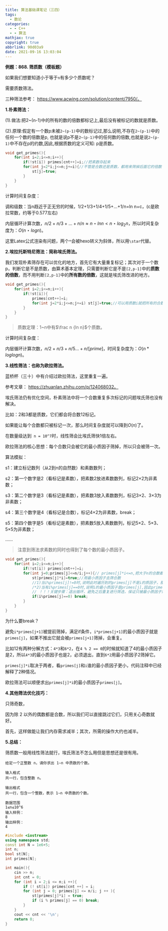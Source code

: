 ```yaml
---
title: 算法基础课笔记（三四）
tags:
  - 数论
categories:
  - - C++
  - - 算法
mathjax: true
copyright: true
abbrlink: 90d03a9
date: 2021-09-16 13:03:04
---
```


**例题：868. 筛质数（模板题）**

如果我们想要知道小于等于`n`有多少个质数呢？

需要质数筛法。

<!--more-->

三种筛法参考： https://www.acwing.com/solution/content/7950/。

**1.朴素筛法：**

(1).做法:把2~(n-1)中的所有的数的倍数都标记上,最后没有被标记的数就是质数。

(2).原理:假定有一个数p未被`2~(p-1)`中的数标记过,那么说明,不存在`2~(p-1)`中的任何一个数的倍数是p,
也就是说p不是`2~(p-1)`中的任何数的倍数,也就是说`2~(p-1)`中不存在p的约数,因此,根据质数的定义可知:
p是质数。

```C++
void get_primes(){
    for(int i=2;i<=n;i++){
        if(!st[i]) primes[cnt++]=i;//把素数存起来
        for(int j=2*i;j<=n;j+=i){//不管是合数还是质数，都用来筛掉后面它的倍数
            st[j]=true;
        }
    }
}
```

计算时间复杂度：

调和级数：当n趋近于正无穷的时候，1/2+1/3+1/4+1/5+…+1/n=ln n+c，(c是欧拉常数，约等于0.577左右)

内层循环计算次数，$n/2 + n/3 + ... + n/n \approx n \star ln n < n \star log_2 n$，所以时间复杂度为：$O(n \star log n)$。

这里Latex公式渲染有问题，两个`*`会被hexo转义为斜体，所以用`\star`代替。

**2.埃拉托斯特尼筛法：简称埃氏筛法。**

我们发现朴素筛存在可以优化的地方，首先它有大量重复标记；其次对于一个数p，判断它是不是质数，由算术基本定理，只需要判断它是不是`[2,p-1]`中的**质数的倍数**，而不用判断`[2,p-1]`中的**所有数的倍数**，这就是埃氏筛改进的地方。

```C++
void get_primes(){
    for(int i=2;i<=n;i++){
        if(!st[i]){
            primes[cnt++]=i;
            for(int j=2*i;j<=n;j+=i) st[j]=true;//可以用质数i就把所有的合数都筛掉
        }
    }
}
```

> 质数定理：1~n中有$\frac n {ln n}$个质数。

计算时间复杂度：

内层循环计算次数，$n/2 + n/3 + n/5... + n/[prime]$，时间复杂度为：$O(n*log log n)$。

**3.线性筛法：也称为欧拉筛法。**

蓝桥杯（三十）中有介绍过欧拉筛法，这里重复一遍。

参考文章： https://zhuanlan.zhihu.com/p/124068032。

埃氏筛法仍有优化空间，朴素筛法中将一个合数重复多次标记的问题埃氏筛也没有解决。

比如：2和3都是质数，它们都会将合数12标记。

如果能让每个合数都只被标记一次，那么时间复杂度就可以降到$O(n)$了。

在数量级达到` n = 10^7`时，线性筛会比埃氏筛快1倍左右。

欧拉筛法的核心思想：每个合数只会被它的最小质因子筛掉，所以只会被筛一次。

算法模拟：

s1：建立标记数列（从2到n的自然数）和素数数列；

s2：第一个数字是2（看标记是素数），把素数2放进素数数列，标记2×2为非素数；

s3：第二个数字是3（看标记是素数），把素数3放入素数数列，标记3×2、3×3为非素数；

s4：第三个数字是4（看标记是合数），标记4×2为非素数，break；

s5：第四个数字是5（看标记是素数），把素数5放入素数数列，标记5×2、5×3、5×5为非素数；

......

> 注意到筛法求素数的同时也得到了每个数的最小质因子。

```C++
void get_primes(){
    for(int i=2;i<=n;i++){
        if(!st[i]) primes[cnt++]=i;
        for(int j=0;primes[j]<=n/i;j++){// primes[j]*i<=n,把大于n的合数都筛了没意义
            st[primes[j]*i]=true;//用最小质因子去筛合数
            //1)当i%primes[j]!=0时,说明此时遍历到的primes[j]不是i的质因子，那么只可能是此时的primes[j]<i的最小质因子,所以primes[j]*i的最小质因子就是primes[j];
            /*2)当有i%primes[j]==0时,说明i的最小质因子是primes[j],因此primes[j]*i的最小质因子也就应该是prime[j]，之后接着用st[primes[j+1]*i]=true去筛合数时，就不是用最小质因子去更新了,因为i有最小质因子primes[j]<primes[j+1],此时的primes[j+1]不是primes[j+1]*i的最小质因子，此时就应该break*/
            // ！！！关键步骤：退出循环，避免之后重复进行筛选，保证只被最小质因子筛掉
            if(i%primes[j]==0) break;
        }
    }
}
```

为什么要break？

避免`i*primes[j+1]`被提前筛掉，满足if条件，`i*primes[j+1]`的最小质因子就是`primes[j]`，如果不推出它就会被`primes[j+1]`筛掉，会重复。

比如12有两种分解方式：`4*3`和`6*2`，在`4 % 2 == 0`的时候就知道了4的最小质因子是2，所以`4*3`的最小质因子也是2，必须退出，直到`6*2`用最小质因子2筛掉它。

`primes[j]*i`取决于两者，看`primes[j]`和`i`谁的最小质因子更小，代码注释中已经解释了2种情况。

欧拉筛法可以顺便求出`primes[j]*i`的最小质因子`primes[j]`。

**4.其他筛法优化技巧：**

只筛奇数，

因为除 2 以外的偶数都是合数，所以我们可以直接跳过它们，只用关心奇数就好。

首先，这样做能让我们内存需求减半；其次，所需的操作大约也减半。

**5.总结：**

筛质数一般用线性筛法就行，埃氏筛法不怎么用但是思想还是很有用。

```C+
给定一个正整数 n，请你求出 1∼n 中质数的个数。

输入格式
共一行，包含整数 n。

输出格式
共一行，包含一个整数，表示 1∼n 中质数的个数。

数据范围
1≤n≤10^6
输入样例：
8
输出样例：
4
```

```C++
#include <iostream>
using namespace std;
const int N = 1e6+5;
int n;
bool st[N];
int primes[N];

int main(){
    cin >> n;
    int cnt = 0;
    for (int i = 2;i <= n;i ++){
        if (! st[i]) primes[cnt ++] = i;
        for (int j = 0; primes[j] <= n/i; j ++ ){
            st[primes[j]*i] = true;
            if (i % primes[j] == 0) break;
        }
    }
    cout << cnt << '\n';
    return 0;
}
```

